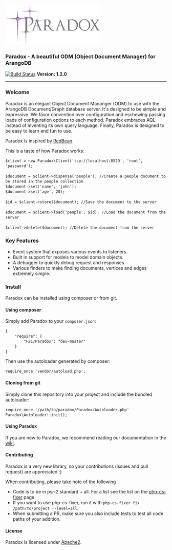 ![Paradox Logo](assets/logo.png)

### Paradox - A beautiful ODM (Object Document Manager) for ArangoDB

[![Build Status](https://travis-ci.org/triAGENS/ArangoDB-PHP.png?branch=devel)](https://travis-ci.org/triAGENS/ArangoDB-PHP)
**Version: 1.2.0**

----------------------------------------------------------------------------

### Welcome
Paradox is an elegant Object Document Mananger (ODM) to use with the ArangoDB Document/Graph database server. It's designed
to be simple and expressive. We favor convention over configuration and eschewing passing loads of configuration options
to each method. Paradox embraces AQL instead of inventing its own query language. Finally, Paradox is designed to be easy to
learn and fun to use.

Paradox is inspired by [RedBean](https://github.com/gabordemooij/redbean).

This is a taste of how Paradox works:

    $client = new Paradox\Client('tcp://localhost:8529', 'root', 'password');
    
    $document = $client->dispense('people'); //Create a people document to be stored in the people collection
    $document->set('name', 'john');
    $document->set('age', 20);
    
    $id = $client->store($document); //Save the document to the server
    
    $document = $client->load('people', $id); //Load the document from the server
    
    $client->delete($document); //Delete the document from the server

### Key Features
* Event system that exposes various events to listeners.
* Built in support for models to model domain objects.
* A debugger to quickly debug request and responses.
* Various finders to make finding documents, vertices and edges extremely simple.

### Install
Paradox can be installed using composer or from git.

#### Using composer
Simply add Paradox to your `composer.json`:

    {
        "require": {
            "F21/Paradox": "dev-master"
        }
    }
    
Then use the autoloader generated by composer:

    require_once 'vendor/autoload.php';

#### Cloning from git
Simply clone this repository into your project and include the bundled autoloader:

    require_once '/path/to/paradox/Paradox/Autoloader.php'
    Paradox\Autoloader::init();

#### Using Paradox
If you are new to Paradox, we recommend reading our documentation in the [wiki](https://github.com/F21/Paradox/wiki).

#### Contributing
Paradox is a very new library, so your contributions (issues and pull request) are appreciated :)

When contributing, please take note of the following
* Code is to be in psr-2 standard + all. For a list see the list on the [php-cs-fixer](https://github.com/fabpot/PHP-CS-Fixer) page.
* If you want to use php-cs-fixer, run it with `php-cs-fixer fix /path/to/project --level=all`.
* When submitting a PR, make sure you also include tests to test all code paths of your addition. 

#### License
Paradox is licensed under [Apache2](http://www.apache.org/licenses/LICENSE-2.0.html).
    